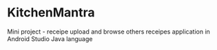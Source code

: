 # KitchenMantra
Mini project - receipe upload and browse others receipes application in Android Studio Java language 
